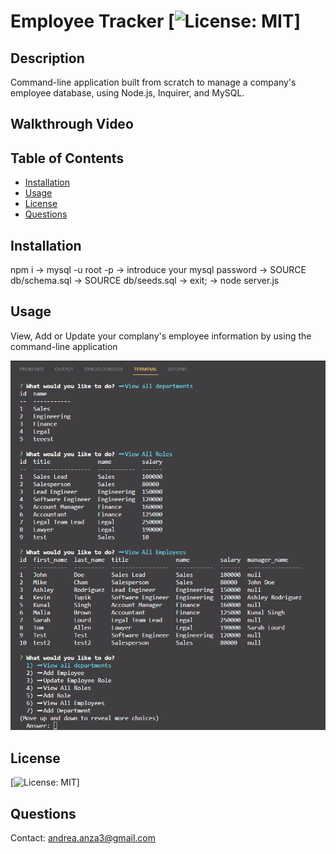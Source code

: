 # Employee Tracker [![License: MIT](https://img.shields.io/badge/License-MIT-yellow.svg)]

## Description
Command-line application built from scratch to manage a company's employee database, using Node.js, Inquirer, and MySQL.

## Walkthrough Video

## Table of Contents

- [Installation](#installation)
- [Usage](#usage)
- [License](#license)
- [Questions](#questions)

## Installation
npm i -> mysql -u root -p -> introduce your mysql password -> SOURCE db/schema.sql -> SOURCE db/seeds.sql -> exit; -> node server.js

## Usage
View, Add or Update your complany's employee information by using the command-line application

![alt text](assets/images/1.png)

## License
[![License: MIT](https://img.shields.io/badge/License-MIT-yellow.svg)]

## Questions
Contact: <andrea.anza3@gmail.com>